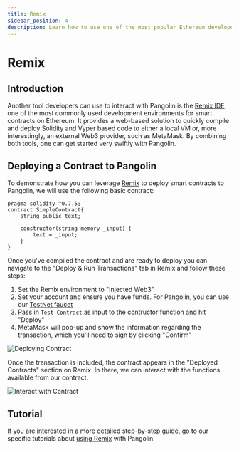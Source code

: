 ```yaml
---
title: Remix
sidebar_position: 4
description: Learn how to use one of the most popular Ethereum developer tools, the Remix IDE, to interact with Darwinia.
---
```


# Remix

## Introduction

Another tool developers can use to interact with Pangolin is the [Remix IDE](https://remix.ethereum.org/), one of the most commonly used development environments for smart contracts on Ethereum. It provides a web-based solution to quickly compile and deploy Solidity and Vyper based code to either a local VM or, more interestingly, an external Web3 provider, such as MetaMask. By combining both tools, one can get started very swiftly with Pangolin.

## Deploying a Contract to Pangolin

To demonstrate how you can leverage [Remix](https://remix.ethereum.org/) to deploy smart contracts to Pangolin, we will use the following basic contract:

```solidity
pragma solidity ^0.7.5;
contract SimpleContract{
    string public text;

    constructor(string memory _input) {
        text = _input;
    }
}
```

Once you've compiled the contract and are ready to deploy you can navigate to the "Deploy & Run Transactions" tab in Remix and follow these steps:

1. Set the Remix environment to "Injected Web3"
2. Set your account and ensure you have funds. For Pangolin, you can use our [TestNet faucet](/builders/get-started/darwinia-pangolin/#get-tokens)
3. Pass in `Test Contract` as input to the contructor function and hit "Deploy"
4. MetaMask will pop-up and show the information regarding the transaction, which you'll need to sign by clicking "Confirm"

![Deploying Contract](/images/remix/integrations-remix-1.png)

Once the transaction is included, the contract appears in the "Deployed Contracts" section on Remix. In there, we can interact with the functions available from our contract.

![Interact with Contract](/images/remix/integrations-remix-2.png)

## Tutorial

If you are interested in a more detailed step-by-step guide, go to our specific tutorials about [using Remix](/builders/interact/remix/) with Pangolin.
